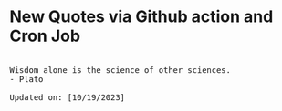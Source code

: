 # New Quotes via Github action and Cron Job

<pre>
<!-- #quote -->
Wisdom alone is the science of other sciences.
- Plato

Updated on: [10/19/2023]
<!-- #quoteEnd -->
</pre>
